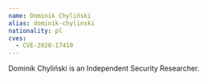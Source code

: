 ```yaml
---
name: Dominik Chyliński
alias: dominik-chylinski
nationality: pl
cves:
  - CVE-2020-17410
---
```

Dominik Chyliński is an Independent Security Researcher.
